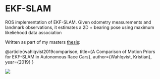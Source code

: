 # EKF-SLAM

ROS implementation of EKF-SLAM.
Given odometry measurements and landmark observations,
it estimates a 2D + bearing pose using maximum likeliehood data association

Written as part of my masters [thesis](http://www.diva-portal.org/smash/record.jsf?pid=diva2%3A1361875&dswid=4033):

  @article{wahlqvist2019comparison,
    title={A Comparison of Motion Priors for EKF-SLAM in Autonomous Race Cars},
    author={Wahlqvist, Kristian},
    year={2019}
  }

![](scurve.gif)
